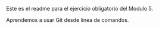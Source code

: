 Este es el readme para el ejercicio obligatorio del Modulo 5.

Aprendemos a usar Git desde linea de comandos.
